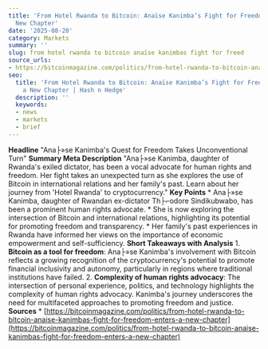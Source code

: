 ```yaml
---
title: 'From Hotel Rwanda to Bitcoin: Anaïse Kanimba’s Fight for Freedom Enters a
  New Chapter'
date: '2025-08-20'
category: Markets
summary: ''
slug: from hotel rwanda to bitcoin anaïse kanimbas fight for freed
source_urls:
- https://bitcoinmagazine.com/politics/from-hotel-rwanda-to-bitcoin-anaise-kanimbas-fight-for-freedom-enters-a-new-chapter
seo:
  title: 'From Hotel Rwanda to Bitcoin: Anaïse Kanimba’s Fight for Freedom Enters
    a New Chapter | Hash n Hedge'
  description: ''
  keywords:
  - news
  - markets
  - brief
---
```


**Headline** "Ana├»se Kanimba's Quest for Freedom Takes Unconventional Turn"  **Summary Meta Description** "Ana├»se Kanimba, daughter of Rwanda's exiled dictator, has been a vocal advocate for human rights and freedom. Her fight takes an unexpected turn as she explores the use of Bitcoin in international relations and her family's past. Learn about her journey from 'Hotel Rwanda' to cryptocurrency."  **Key Points**  * Ana├»se Kanimba, daughter of Rwandan ex-dictator Th├⌐odore Sindikubwabo, has been a prominent human rights advocate. * She is now exploring the intersection of Bitcoin and international relations, highlighting its potential for promoting freedom and transparency. * Her family's past experiences in Rwanda have informed her views on the importance of economic empowerment and self-sufficiency.  **Short Takeaways with Analysis**  1. **Bitcoin as a tool for freedom**: Ana├»se Kanimba's involvement with Bitcoin reflects a growing recognition of the cryptocurrency's potential to promote financial inclusivity and autonomy, particularly in regions where traditional institutions have failed. 2. **Complexity of human rights advocacy**: The intersection of personal experience, politics, and technology highlights the complexity of human rights advocacy. Kanimba's journey underscores the need for multifaceted approaches to promoting freedom and justice.  **Sources** * [https://bitcoinmagazine.com/politics/from-hotel-rwanda-to-bitcoin-anaise-kanimbas-fight-for-freedom-enters-a-new-chapter](https://bitcoinmagazine.com/politics/from-hotel-rwanda-to-bitcoin-anaise-kanimbas-fight-for-freedom-enters-a-new-chapter) 
